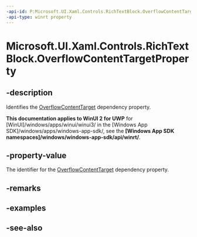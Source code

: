 ```yaml
---
-api-id: P:Microsoft.UI.Xaml.Controls.RichTextBlock.OverflowContentTargetProperty
-api-type: winrt property
---
```


<!-- Property syntax
public Windows.UI.Xaml.DependencyProperty OverflowContentTargetProperty { get; }
-->

# Microsoft.UI.Xaml.Controls.RichTextBlock.OverflowContentTargetProperty

## -description
Identifies the [OverflowContentTarget](richtextblock_overflowcontenttarget.md) dependency property.

**This documentation applies to WinUI 2 for UWP** for [WinUI]/windows/apps/winui/winui3/ in the [Windows App SDK]/windows/apps/windows-app-sdk/, see the **[Windows App SDK namespaces]/windows/windows-app-sdk/api/winrt/**.

## -property-value
The identifier for the [OverflowContentTarget](richtextblock_overflowcontenttarget.md) dependency property.

## -remarks

## -examples

## -see-also
